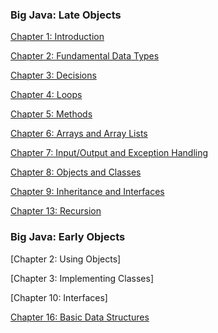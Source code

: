### Big Java: Late Objects

[Chapter 1: Introduction](https://github.com/ifqthenp/big-java/tree/master/src/late-objects/01-introduction)

[Chapter 2: Fundamental Data Types](https://github.com/ifqthenp/big-java/tree/master/src/late-objects/02-fundamental-data-types/)

[Chapter 3: Decisions](https://github.com/ifqthenp/big-java/tree/master/src/late-objects/03-decisions)

[Chapter 4: Loops](https://github.com/ifqthenp/big-java/tree/master/src/late-objects/04-loops)

[Chapter 5: Methods](https://github.com/ifqthenp/big-java/tree/master/src/late-objects/05-methods)

[Chapter 6: Arrays and Array Lists](https://github.com/ifqthenp/big-java/tree/master/src/late-objects/06-arrays-and-array-lists)

[Chapter 7: Input/Output and Exception Handling](https://github.com/ifqthenp/big-java/tree/master/src/late-objects/07-input-output-and-exception-handling)

[Chapter 8: Objects and Classes](https://github.com/ifqthenp/big-java/tree/master/src/late-objects/08-objects-and-classes)

[Chapter 9: Inheritance and Interfaces](https://github.com/ifqthenp/big-java/tree/master/src/late-objects/09-inheritance-and-interfaces)

[Chapter 13: Recursion](https://github.com/ifqthenp/big-java/tree/master/src/late-objects/13-recursion)

### Big Java: Early Objects

[Chapter 2: Using Objects]

[Chapter 3: Implementing Classes]

[Chapter 10: Interfaces]

[Chapter 16: Basic Data Structures](https://github.com/ifqthenp/big-java/tree/master/src/early-objects/16-basic-data-structures)


